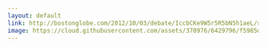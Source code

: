 ```yaml
---
layout: default
link: http://bostonglobe.com/2012/10/03/debate/IccbCKe9W5r5R5bN5h1aeL/story.html
image: https://cloud.githubusercontent.com/assets/370976/6429796/f5985dde-bfb7-11e4-8f7c-e7863b83a6b2.jpg
---
```


